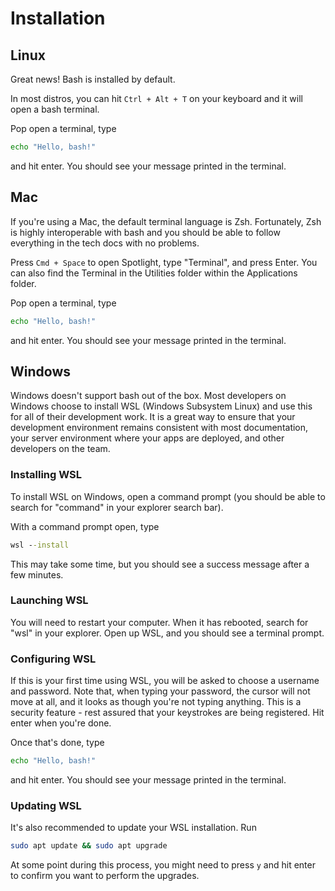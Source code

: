 # Installation

## Linux

Great news! Bash is installed by default.

In most distros, you can hit `Ctrl + Alt + T` on your keyboard and it will open
a bash terminal.

Pop open a terminal, type

```bash
echo "Hello, bash!"
```

and hit enter. You should see your message printed in the terminal.

## Mac

If you're using a Mac, the default terminal language is Zsh. Fortunately, Zsh is
highly interoperable with bash and you should be able to follow everything in
the tech docs with no problems.

Press `Cmd + Space` to open Spotlight, type "Terminal", and press Enter. You can
also find the Terminal in the Utilities folder within the Applications folder.

Pop open a terminal, type

```bash
echo "Hello, bash!"
```

and hit enter. You should see your message printed in the terminal.

## Windows

Windows doesn't support bash out of the box. Most developers on Windows choose
to install WSL (Windows Subsystem Linux) and use this for all of their
development work. It is a great way to ensure that your development environment
remains consistent with most documentation, your server environment where your
apps are deployed, and other developers on the team.

### Installing WSL

To install WSL on Windows, open a command prompt (you should be able to search
for "command" in your explorer search bar).

With a command prompt open, type

```cmd
wsl --install
```

This may take some time, but you should see a success message after a few
minutes.

### Launching WSL

You will need to restart your computer. When it has rebooted, search for "wsl"
in your explorer. Open up WSL, and you should see a terminal prompt.

### Configuring WSL

If this is your first time using WSL, you will be asked to choose a username and
password. Note that, when typing your password, the cursor will not move at all,
and it looks as though you're not typing anything. This is a security feature -
rest assured that your keystrokes are being registered. Hit enter when you're
done.

Once that's done, type

```bash
echo "Hello, bash!"
```

and hit enter. You should see your message printed in the terminal.

### Updating WSL

It's also recommended to update your WSL installation. Run

```bash
sudo apt update && sudo apt upgrade
```

At some point during this process, you might need to press `y` and hit enter to
confirm you want to perform the upgrades.
